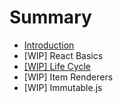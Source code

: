 # Summary

* [Introduction](README.md)
* [WIP] React Basics
* [[WIP] Life Cycle](life_cycle/introduction.md)
* [WIP] Item Renderers
* [WIP] Immutable.js

